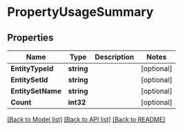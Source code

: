 # PropertyUsageSummary

## Properties

Name | Type | Description | Notes
------------ | ------------- | ------------- | -------------
**EntityTypeId** | **string** |  | [optional] 
**EntitySetId** | **string** |  | [optional] 
**EntitySetName** | **string** |  | [optional] 
**Count** | **int32** |  | [optional] 

[[Back to Model list]](../README.md#documentation-for-models) [[Back to API list]](../README.md#documentation-for-api-endpoints) [[Back to README]](../README.md)


